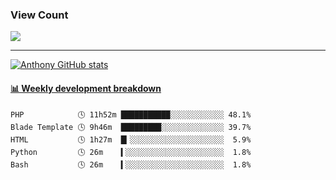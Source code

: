 ### View Count
<p>
  <a href="https://count.getloli.com/"><img src="https://count.getloli.com/get/@asmedeus998?theme=rule34"></a>
</p>

---
[![Anthony GitHub stats](https://github-readme-stats.vercel.app/api?username=asmedeus998&count_private=true&hide=prs,issues&show_icons=true&theme=cobalt)](https://github.com/Asmedeus998/github-readme-stats)




<!-- waka-box start -->
#### <a href="https://gist.github.com/976cbecf83f29f44732391efd9fbccec" target="_blank">📊 Weekly development breakdown</a>
```text
PHP            🕓 11h52m ███████████░░░░░░░░░░░░ 48.1%
Blade Template 🕓 9h46m  █████████░░░░░░░░░░░░░░ 39.7%
HTML           🕓 1h27m  █▎░░░░░░░░░░░░░░░░░░░░░  5.9%
Python         🕓 26m    ▍░░░░░░░░░░░░░░░░░░░░░░  1.8%
Bash           🕓 26m    ▍░░░░░░░░░░░░░░░░░░░░░░  1.8%
```
<!-- Powered by https://github.com/Asmedeus998/waka-box-go . -->
<!-- waka-box end -->



<!--
**Asmedeus998/Asmedeus998** is a ✨ _special_ ✨ repository because its `README.md` (this file) appears on your GitHub profile.

Here are some ideas to get you started:

- 🔭 I’m currently working on ...
- 🌱 I’m currently learning ...
- 👯 I’m looking to collaborate on ...
- 🤔 I’m looking for help with ...
- 💬 Ask me about ...
- 📫 How to reach me: ...
- 😄 Pronouns: ...
- ⚡ Fun fact: ...
-->
